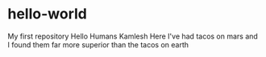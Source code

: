 # hello-world
My first repository
Hello Humans
Kamlesh Here
I've had tacos on mars and I found them far more superior than the tacos on earth
